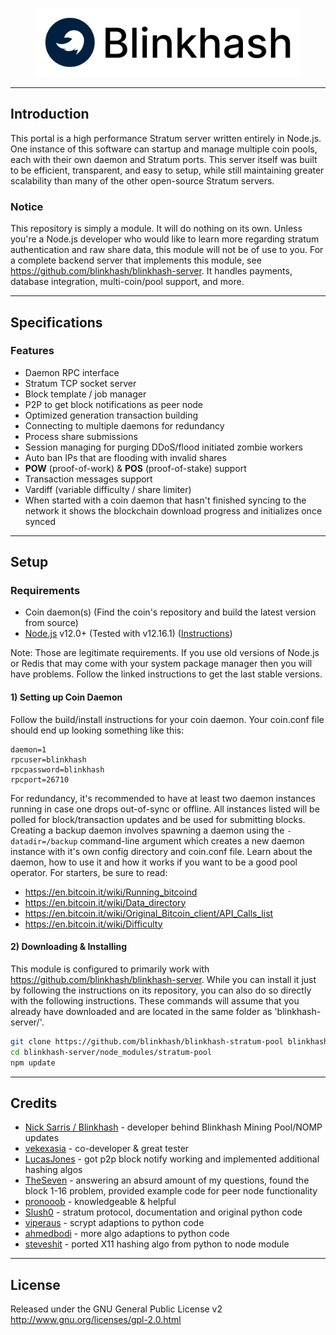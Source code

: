 <p align="center">
    <img src="resources/blinkhash-logo-text3.png" height="110"></img>
</p>

---

## Introduction

This portal is a high performance Stratum server written entirely in Node.js. One instance of this software can startup and manage multiple coin pools, each with their own daemon and Stratum ports. This server itself was built to be efficient, transparent, and easy to setup, while still maintaining greater scalability than many of the other open-source Stratum servers.

### Notice

This repository is simply a module. It will do nothing on its own. Unless you're a Node.js developer who would like to learn more regarding stratum authentication and raw share data, this module will not be of use to you. For a complete backend server that implements this module, see https://github.com/blinkhash/blinkhash-server. It handles payments, database integration, multi-coin/pool support, and more.

---

## Specifications

### Features

* Daemon RPC interface
* Stratum TCP socket server
* Block template / job manager
* P2P to get block notifications as peer node
* Optimized generation transaction building
* Connecting to multiple daemons for redundancy
* Process share submissions
* Session managing for purging DDoS/flood initiated zombie workers
* Auto ban IPs that are flooding with invalid shares
* __POW__ (proof-of-work) & __POS__ (proof-of-stake) support
* Transaction messages support
* Vardiff (variable difficulty / share limiter)
* When started with a coin daemon that hasn't finished syncing to the network it shows the blockchain download progress and initializes once synced

---

## Setup

### Requirements

* Coin daemon(s) (Find the coin's repository and build the latest version from source)
* [Node.js](http://nodejs.org/) v12.0+ (Tested with v12.16.1) ([Instructions](https://github.com/joyent/node/wiki/Installing-Node.js-via-package-manager))

Note: Those are legitimate requirements. If you use old versions of Node.js or Redis that may come with your system package manager then you will have problems. Follow the linked instructions to get the last stable versions.

#### 1) Setting up Coin Daemon

Follow the build/install instructions for your coin daemon. Your coin.conf file should end up looking something like this:

```
daemon=1
rpcuser=blinkhash
rpcpassword=blinkhash
rpcport=26710
```

For redundancy, it's recommended to have at least two daemon instances running in case one drops out-of-sync or offline. All instances listed will be polled for block/transaction updates and be used for submitting blocks. Creating a backup daemon involves spawning a daemon using the `-datadir=/backup` command-line argument which creates a new daemon instance with it's own config directory and coin.conf file. Learn about the daemon, how to use it and how it works if you want to be a good pool operator. For starters, be sure to read:
   * https://en.bitcoin.it/wiki/Running_bitcoind
   * https://en.bitcoin.it/wiki/Data_directory
   * https://en.bitcoin.it/wiki/Original_Bitcoin_client/API_Calls_list
   * https://en.bitcoin.it/wiki/Difficulty

#### 2) Downloading & Installing

This module is configured to primarily work with https://github.com/blinkhash/blinkhash-server. While you can install it just by following the instructions on its repository, you can also do so directly with the following instructions. These commands will assume that you already have downloaded and are located in the same folder as 'blinkhash-server/'.

```bash
git clone https://github.com/blinkhash/blinkhash-stratum-pool blinkhash-server/node_modules/stratum-pool
cd blinkhash-server/node_modules/stratum-pool
npm update
```

---

## Credits

* [Nick Sarris / Blinkhash](https://github.com/blinkhash) - developer behind Blinkhash Mining Pool/NOMP updates
* [vekexasia](//github.com/vekexasia) - co-developer & great tester
* [LucasJones](//github.com/LucasJones) - got p2p block notify working and implemented additional hashing algos
* [TheSeven](//github.com/TheSeven) - answering an absurd amount of my questions, found the block 1-16 problem, provided example code for peer node functionality
* [pronooob](https://dogehouse.org) - knowledgeable & helpful
* [Slush0](//github.com/slush0/stratum-mining) - stratum protocol, documentation and original python code
* [viperaus](//github.com/viperaus/stratum-mining) - scrypt adaptions to python code
* [ahmedbodi](//github.com/ahmedbodi/stratum-mining) - more algo adaptions to python code
* [steveshit](//github.com/steveshit) - ported X11 hashing algo from python to node module

---

## License

Released under the GNU General Public License v2
http://www.gnu.org/licenses/gpl-2.0.html
